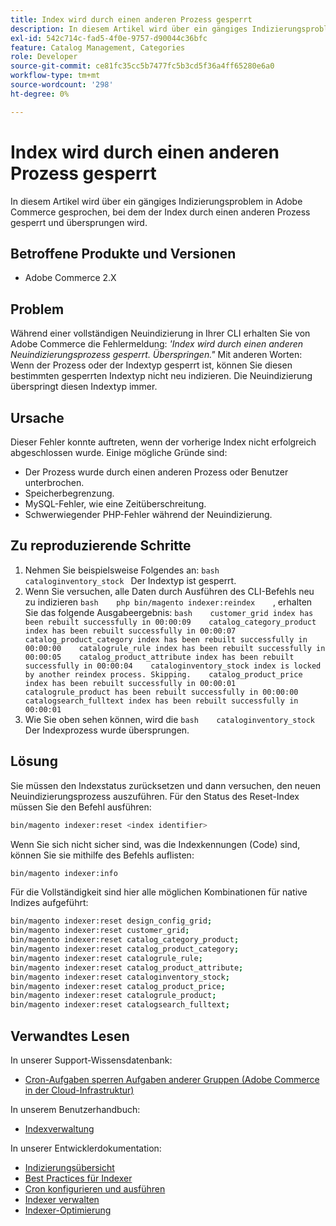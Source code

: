 ```yaml
---
title: Index wird durch einen anderen Prozess gesperrt
description: In diesem Artikel wird über ein gängiges Indizierungsproblem in Adobe Commerce gesprochen, bei dem der Index durch einen anderen Prozess gesperrt und übersprungen wird.
exl-id: 542c714c-fad5-4f0e-9757-d90044c36bfc
feature: Catalog Management, Categories
role: Developer
source-git-commit: ce81fc35cc5b7477fc5b3cd5f36a4ff65280e6a0
workflow-type: tm+mt
source-wordcount: '298'
ht-degree: 0%

---
```


# Index wird durch einen anderen Prozess gesperrt

In diesem Artikel wird über ein gängiges Indizierungsproblem in Adobe Commerce gesprochen, bei dem der Index durch einen anderen Prozess gesperrt und übersprungen wird.

## Betroffene Produkte und Versionen

* Adobe Commerce 2.X

## Problem

Während einer vollständigen Neuindizierung in Ihrer CLI erhalten Sie von Adobe Commerce die Fehlermeldung: *&#39;Index wird durch einen anderen Neuindizierungsprozess gesperrt. Überspringen.&quot;* Mit anderen Worten: Wenn der Prozess oder der Indextyp gesperrt ist, können Sie diesen bestimmten gesperrten Indextyp nicht neu indizieren. Die Neuindizierung überspringt diesen Indextyp immer.

## Ursache

Dieser Fehler konnte auftreten, wenn der vorherige Index nicht erfolgreich abgeschlossen wurde. Einige mögliche Gründe sind:

* Der Prozess wurde durch einen anderen Prozess oder Benutzer unterbrochen.
* Speicherbegrenzung.
* MySQL-Fehler, wie eine Zeitüberschreitung.
* Schwerwiegender PHP-Fehler während der Neuindizierung.

## Zu reproduzierende Schritte

1. Nehmen Sie beispielsweise Folgendes an:    ```bash    cataloginventory_stock ```    Der Indextyp ist gesperrt.
1. Wenn Sie versuchen, alle Daten durch Ausführen des CLI-Befehls neu zu indizieren    ```bash    php bin/magento indexer:reindex    ```, erhalten Sie das folgende Ausgabeergebnis:    ```bash    customer_grid index has been rebuilt successfully in 00:00:09    catalog_category_product index has been rebuilt successfully in 00:00:07    catalog_product_category index has been rebuilt successfully in 00:00:00    catalogrule_rule index has been rebuilt successfully in 00:00:05    catalog_product_attribute index has been rebuilt successfully in 00:00:04    cataloginventory_stock index is locked by another reindex process. Skipping.    catalog_product_price index has been rebuilt successfully in 00:00:01    catalogrule_product has been rebuilt successfully in 00:00:00    catalogsearch_fulltext index has been rebuilt successfully in 00:00:01    ```
1. Wie Sie oben sehen können, wird die    ```bash    cataloginventory_stock```    Der Indexprozess wurde übersprungen.


## Lösung

Sie müssen den Indexstatus zurücksetzen und dann versuchen, den neuen Neuindizierungsprozess auszuführen. Für den Status des Reset-Index müssen Sie den Befehl ausführen:

```bash
bin/magento indexer:reset <index identifier>
```

Wenn Sie sich nicht sicher sind, was die Indexkennungen (Code) sind, können Sie sie mithilfe des Befehls auflisten:

```bash
bin/magento indexer:info
```

Für die Vollständigkeit sind hier alle möglichen Kombinationen für native Indizes aufgeführt:

```bash
bin/magento indexer:reset design_config_grid;
bin/magento indexer:reset customer_grid;
bin/magento indexer:reset catalog_category_product;
bin/magento indexer:reset catalog_product_category;
bin/magento indexer:reset catalogrule_rule;
bin/magento indexer:reset catalog_product_attribute;
bin/magento indexer:reset cataloginventory_stock;
bin/magento indexer:reset catalog_product_price;
bin/magento indexer:reset catalogrule_product;
bin/magento indexer:reset catalogsearch_fulltext;
```


## Verwandtes Lesen

In unserer Support-Wissensdatenbank:

* [Cron-Aufgaben sperren Aufgaben anderer Gruppen (Adobe Commerce in der Cloud-Infrastruktur)](/help/troubleshooting/miscellaneous/cron-tasks-lock-tasks-from-other-groups.md)

In unserem Benutzerhandbuch:

* [Indexverwaltung](https://docs.magento.com/user-guide/system/index-management.html?itm_source=merchdocs&amp;itm_medium=search_page&amp;itm_campaign=federated_search&amp;itm_term=reindexing)

In unserer Entwicklerdokumentation:

* [Indizierungsübersicht](https://devdocs.magento.com/guides/v2.3/extension-dev-guide/indexing.html)
* [Best Practices für Indexer](https://devdocs.magento.com/guides/v2.3/performance-best-practices/configuration.html#indexers)
* [Cron konfigurieren und ausführen](https://devdocs.magento.com/guides/v2.3/config-guide/cli/config-cli-subcommands-cron.html)
* [Indexer verwalten](https://devdocs.magento.com/guides/v2.3/config-guide/cli/config-cli-subcommands-index.html)
* [Indexer-Optimierung](https://devdocs.magento.com/guides/v2.3/extension-dev-guide/indexer-batch.html)
